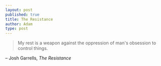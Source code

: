 ```yaml
---
layout: post
published: true
title: The Resistance
author: Adam
type: post
---
```


> My rest is a weapon against the oppression of man's obsession to control things.

– Josh Garrells, _The Resistance_